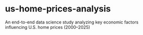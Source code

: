 # us-home-prices-analysis
An end-to-end data science study analyzing key economic factors influencing U.S. home prices (2000–2025)
